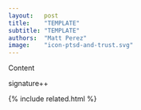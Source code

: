 ```yaml
---
layout:   post
title:    "TEMPLATE"
subtitle: "TEMPLATE"
authors:  "Matt Perez"
image:    "icon-ptsd-and-trust.svg"
---
```


<div style='display:none;'>
 <p></p>
</div>

<div class=_center'>
 <div class='_citation'>
  <p>Content</p>
  <div id='_signature'>signature++</div>
 </div>
</div>

{% include related.html %}
